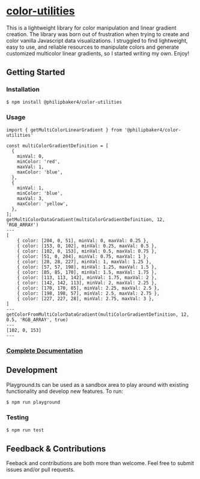 # [color-utilities](https://www.npmjs.com/package/@philipbaker4/color-utilities)

This is a lightweight library for color manipulation and linear gradient creation. The library was born out of frustration when trying to create and color vanilla Javascript data visualizations. I struggled to find lightweight, easy to use, and reliable resources to manipulate colors and generate customized multicolor linear gradients, so I started writing my own. Enjoy!

## Getting Started


### Installation
```bash
$ npm install @philipbaker4/color-utilities
```

### Usage
```js{18-31,34}
import { getMultiColorLinearGradient } from '@philipbaker4/color-utilities'

const multiColorGradientDefinition = [
  {
    minVal: 0,
    minColor: 'red',
    maxVal: 1,
    maxColor: 'blue',
  },
  {
    minVal: 1,
    minColor: 'blue',
    maxVal: 3,
    maxColor: 'yellow',
  },
];
getMultiColorDataGradient(multiColorGradientDefinition, 12, 'RGB_ARRAY')
---
[
    { color: [204, 0, 51], minVal: 0, maxVal: 0.25 },
    { color: [153, 0, 102], minVal: 0.25, maxVal: 0.5 },
    { color: [102, 0, 153], minVal: 0.5, maxVal: 0.75 },
    { color: [51, 0, 204], minVal: 0.75, maxVal: 1 },
    { color: [28, 28, 227], minVal: 1, maxVal: 1.25 },
    { color: [57, 57, 198], minVal: 1.25, maxVal: 1.5 },
    { color: [85, 85, 170], minVal: 1.5, maxVal: 1.75 },
    { color: [113, 113, 142], minVal: 1.75, maxVal: 2 },
    { color: [142, 142, 113], minVal: 2, maxVal: 2.25 },
    { color: [170, 170, 85], minVal: 2.25, maxVal: 2.5 },
    { color: [198, 198, 57], minVal: 2.5, maxVal: 2.75 },
    { color: [227, 227, 28], minVal: 2.75, maxVal: 3 },
]
---
getColorFromMultiColorDataGradient(multiColorGradientDefinition, 12, 0.5, 'RGB_ARRAY', true)
---
[102, 0, 153]
---

```

### [Complete Documentation](https://color-utilities-doc.vercel.app/)

## Development

Playground.ts can be used as a sandbox area to play around with existing functionality and develop new features. To run: 

```bash
$ npm run playground
```

### Testing
```bash
$ npm run test
```


## Feedback & Contributions

Feeback and contributions are both more than welcome. Feel free to submit issues and/or pull requests.



